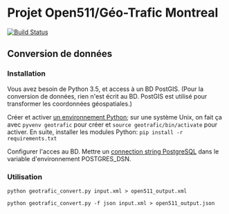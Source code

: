 # Projet Open511/Géo-Trafic Montreal

[![Build Status](https://api.travis-ci.org/rhymeswithcycle/mtl511.png)](https://travis-ci.org/rhymeswithcycle/mtl511)

## Conversion de données

### Installation

Vous avez besoin de Python 3.5, et access à un BD PostGIS. (Pour la conversion de données, rien n'est écrit au BD. PostGIS est utilisé pour transformer les coordonnées géospatiales.)

Créer et activer [un environnement Python](https://docs.python.org/3/library/venv.html); sur une système Unix, on fait ça avec `pyvenv geotrafic` pour créer et `source geotrafic/bin/activate` pour activer. En suite, installer les modules Python: `pip install -r requirements.txt`

Configurer l'acces au BD. Mettre un [connection string PostgreSQL](http://initd.org/psycopg/docs/module.html#psycopg2.connect) dans le variable d'environnement POSTGRES_DSN.

### Utilisation

`python geotrafic_convert.py input.xml > open511_output.xml`

`python geotrafic_convert.py -f json input.xml > open511_output.json`
